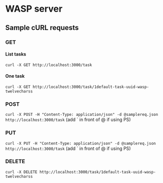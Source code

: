 # WASP server

## Sample cURL requests

### GET

#### List tasks

`curl -X GET http://localhost:3000/task`

#### One task

`curl -X GET http://localhost:3000/task/1default-task-uuid-wasp-twelvecharss`

### POST

`curl -X POST -H "Content-Type: application/json" -d @samplereq.json http://localhost:3000/task` (add ` in front of @ if using PS)

### PUT

`curl -X PUT -H "Content-Type: application/json" -d @samplereq.json http://localhost:3000/task` (add ` in front of @ if using PS)

### DELETE

`curl -X DELETE http://localhost:3000/task/1default-task-uuid-wasp-twelvecharss`
